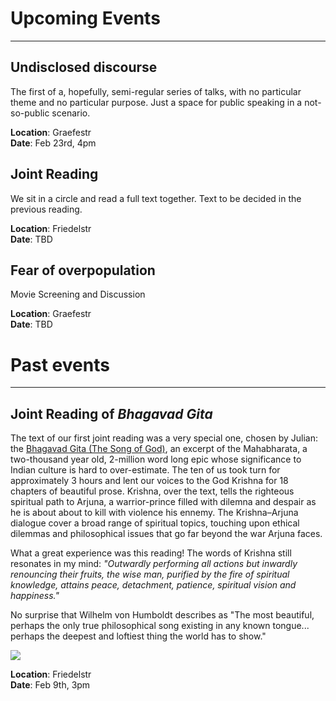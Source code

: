 # Upcoming Events
_____

## Undisclosed discourse

The first of a, hopefully, semi-regular series of talks, with no
particular theme and no particular purpose. Just a space for public
speaking in a not-so-public scenario.

**Location**: Graefestr<br/>
**Date**: Feb 23rd, 4pm

## Joint Reading

We sit in a circle and read a full text together. Text to be
decided in the previous reading.

**Location**: Friedelstr<br/>
**Date**: TBD

## Fear of overpopulation

Movie Screening and Discussion

**Location**: Graefestr<br/>
**Date**: TBD



# Past events 
_____

## Joint Reading of _Bhagavad Gita_

The text of our first joint reading was a very special one, chosen by Julian: the [Bhagavad Gita (The Song of God)](https://fr.wikipedia.org/wiki/Bhagavad-Gita), an excerpt of the Mahabharata, a two-thousand year old, 2-million word long epic whose significance to Indian culture is hard to over-estimate. The ten of us took turn for approximately 3 hours and lent our voices to the God Krishna for 18 chapters of beautiful prose. Krishna, over the text, tells the righteous spiritual path to Arjuna, a warrior-prince filled with dilemna and despair as he is about about to kill with violence his ennemy. The Krishna–Arjuna dialogue cover a broad range of spiritual topics, touching upon ethical dilemmas and philosophical issues that go far beyond the war Arjuna faces. 

What a great experience was this reading! The words of Krishna still resonates in my mind: *"Outwardly performing all actions but inwardly renouncing their fruits, the wise man, purified by the fire of spiritual knowledge, attains peace, detachment, patience, spiritual vision and happiness."*

No surprise that Wilhelm von Humboldt describes as  "The most beautiful, perhaps the only true philosophical song existing in any known tongue... perhaps the deepest and loftiest thing the world has to show."  

![](/assets/img/gita_montage.png)

**Location**: Friedelstr<br/>
**Date**: Feb 9th, 3pm
